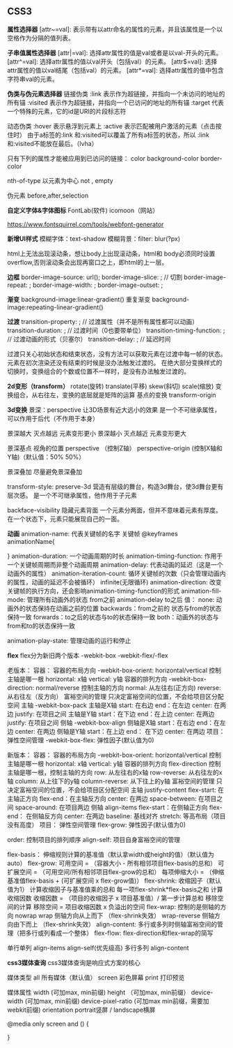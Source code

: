 ## CSS3

**属性选择器**
[attr~=val]: 表示带有以attr命名的属性的元素，并且该属性是一个以空格作为分隔的值列表。

**子串值属性选择器**
[attr|=val]: 选择attr属性的值是val或者是以val-开头的元素。
[attr^=val]: 选择attr属性的值以val开头（包括val）的元素。
[attr$=val]: 选择attr属性的值以val结尾（包括val）的元素。
[attr*=val]: 选择attr属性的值中包含字符串val的元素。
 
**伪类与伪元素选择器**
链接伪类
:link  表示作为超链接，并指向一个未访问的地址的所有锚
:visited  表示作为超链接，并指向一个已访问的地址的所有锚
:target 代表一个特殊的元素，它的id是URI的片段标志符

动态伪类
:hover 表示悬浮到元素上
:active 表示匹配被用户激活的元素（点击按住时）
由于a标签的:link 和:visited可以覆盖了所有a标签的状态，所以
:link和:visited不能放在最后。（lvha）

只有下列的属性才能被应用到已访问的链接：
color
background-color
border-color

nth-of-type 以元素为中心
not , empty

伪元素
before,after,selection

**自定义字体&字体图标**
FontLab(软件)
icomoon（网站）

https://www.fontsquirrel.com/tools/webfont-generator

**新增UI样式**
模糊字体：text-shadow
模糊背景：filter: blur(?px)

html上无法出现滚动条，想让body上出现滚动条，html和 body必须同时设置overflow,否则滚动条会出现再窗口之上，即html的上一层。

**边框**
border-image-source: url();
border-image-slice:  ;  // 切割
border-image-repeat: ;
border-image-width: ;
border-image-outset: ;

**渐变**
background-image:linear-gradient()
重复渐变
background-image:repeating-linear-gradient()


**过渡**
transition-property: ; // 过渡属性（并不是所有属性都可以动画）
transition-duration: ; // 过渡时间（0也要带单位）
transition-timing-function: ; // 过渡动画的形式（贝塞尔）
transition-delay: ; // 延迟时间

过渡只关心初始状态和结束状态，没有方法可以获取元素在过渡中每一帧的状态。
元素在初次渲染还没有结束的时候是没办法触发过渡的。
在绝大部分变换样式的切换时，变换组合的个数或位置不一样时，是没有办法触发过渡的。

**2d变形（transform）**
rotate(旋转)
translate(平移)
skew(斜切)
scale(缩放)
变换组合，从右往左，变换的底层就是矩阵的运算
基点的变换
transform-origin

**3d变换**
景深：perspective
让3D场景有近大远小的效果
是一个不可继承属性，可以作用于后代（不作用于本身）

景深越大 灭点越远 元素变形更小
景深越小 灭点越近 元素变形更大

景深基点
视角的位置
perspective （控制Z轴）
perspective-origin (控制X轴和Y轴)（默认值：50% 50%）

景深叠加
尽量避免景深叠加

transform-style:  preserve-3d
营造有层级的舞台，构造3d舞台，使3d舞台更有层次感。
是一个不可继承属性，他作用于子元素

backface-visibility
隐藏元素背面
一个元素分两面，但并不意味着元素有厚度。在一个状态下，元素只能展现自己的一面。

**动画**
animation-name: 代表关键帧的名字
关键帧
@keyframes animationName{
	
}
animation-duration: 一个动画周期的时长
animation-timing-function: 作用于一个关键帧周期而非整个动画周期
animation-delay: 代表动画的延迟（这是一个动画外的属性）
animation-iteration-count: 循环关键帧的次数（只会管理动画内的属性，动画的延迟不会被循环） infinite(无限循环)
animation-direction: 改变关键帧的执行方向，还会影响animation-timing-function的形式
animation-fill-mode: 管理所有动画外的状态
from之前
    animation-delay
to之后
值：
none:  动画外的状态保持在动画之前的位置
backwards：from之前的 状态与from的状态保持一致
forwards：to之后的状态与to的状态保持一致
both：动画外的状态与from和to的状态保持一致

animation-play-state: 管理动画的运行和停止

**flex**
flex分为新旧两个版本
-webkit-box
-webkit-flex/-flex

老版本：
容器：
容器的布局方向
      -webkit-box-orient: horizontal/vertical
      控制主轴是哪一根
	horizontal: x轴
	vertical: y轴
容器的排列方向
      -webkit-box-direction: normal/reverse
      控制主轴的方向
	normal: 从左往右(正方向)
	reverse: 从右往左（反方向）
富裕空间的管理
      只决定富裕空间的位置，不会给项目区分配空间
      主轴
	-webkit-box-pack
	        主轴是X轴
		start: 在右边
		end：在左边
		center: 在两边
		justify: 在项目之间
	        主轴是Y轴
		start：在下边
		end：在上边
		center: 在两边
		justify: 在项目之间
      侧轴
	-webkit-box-align
	        侧轴是X轴
		start：在右边
		end：在左边
		center: 在两边
	        侧轴是Y轴
		start：在上边
		end： 在下边
		center: 在两边
项目：
      弹性空间管理
	-webkit-box-flex: 弹性因子(默认值为0)

新版本：
容器：
容器的布局方向
      -webkit-box-orient: horizontal/vertical
      控制主轴是哪一根
	horizontal: x轴
	vertical: y轴
容器的排列方向
      flex-direction
      控制主轴是哪一根，控制主轴的方向
	row: 从左往右的x轴
	row-reverse: 从右往左的x轴
	column: 从上往下的y轴
	column-reverse: 从下往上的y轴
富裕空间的管理
      只决定富裕空间的位置，不会给项目区分配空间
      主轴
	justify-content
		flex-start: 在主轴正方向
		flex-end：在主轴反方向
		center: 在两边
		space-between: 在项目之间
		space-around: 在项目两边
      侧轴
	align-items
		flex-start：在侧轴正方向
		flex-end： 在侧轴反方向
		center: 在两边
		baseline: 基线对齐
		stretch: 等高布局（项目没有高度）
项目：
      弹性空间管理
	flex-grow: 弹性因子(默认值为0)

order: 控制项目的排列顺序
align-self: 项目自身富裕空间的管理

flex-basis： 伸缩规则计算的基准值（默认拿width或height的值）（默认值为auto）
flex-grow:
      可用空间 = （容器大小 - 所有相邻项目flex-basis的总和）
      可扩展空间 = （可用空间/所有相邻项目flex-grow的总和）
      每项伸缩大小 = （伸缩基准值flex-basis + (可扩展空间 x flex-grow值)）
flex-shrink: 收缩因子（默认值为1）
      计算收缩因子与基准值乘的总和
	每一项flex-shrink*flex-basis之和
      计算收缩因数
	收缩因数 = （项目的收缩因子 x 项目基准值）/ 第一步计算总和
      移除空间的计算
	移除空间 = 项目收缩因数 x 负溢出的空间
flex-wrap: 控制的是侧轴的方向
	nowrap
	wrap     侧轴方向从上而下 （flex-shrink失效）
	wrap-reverse   侧轴方向由下而上 （flex-shrink失效）
align-content: 多行或多列时侧轴富裕空间的管理（把多行或列看成一个整体）
flex-flow: flex-direction和flex-wrap的简写

单行单列
      align-items
      align-self(优先级高)
多行多列
      align-content

**css3媒体查询**
css3媒体查询是响应式方案的核心

媒体类型
all     所有媒体（默认值）
screen    彩色屏幕
print   打印预览

媒体属性
width  (可加max, min前缀)
height  （可加max, min前缀）
device-width  (可加max, min前缀)
device-pixel-ratio  (可加max min前缀，需要加webkit前缀)
orientation  portrait竖屏 /  landscape横屏

@media only screen and () {
	
}
